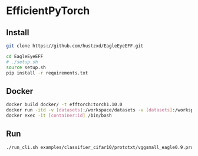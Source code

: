 
# EfficientPyTorch

## Install
```bash
git clone https://github.com/hustzxd/EagleEyeEFF.git

cd EagleEyeEFF
# ./setup.sh
source setup.sh
pip install -r requirements.txt
```

## Docker
```bash
docker build docker/ -t efftorch:torch1.10.0
docker run -itd -v [datasets]:/workspace/datasets -v [datasets]:/workspace/EfficientPyTorchPri --gpus all --ipc=host --name efftorch -p 2727:22 [images:id]
docker exec -it [container:id] /bin/bash
```

## Run

```bash
./run_cli.sh examples/classifier_cifar10/prototxt/vggsmall_eagle0.9.prototxt

```
